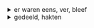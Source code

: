 <details><summary>er waren eens, ver, bleef</summary>once upon a time, far, singular past indicative of blijven - remained <br>
Er waren eens twee zusters, 
die met hun oude vader 
ergens achter 
in het bos woonden, ver van de stad. 
Toen hun vader stierf 
en zij de erfenis moesten delen, 
bleef er 
voor beiden 
een haantje over.

En omdat er toch gedeeld moest worden, 
hakten zij het haantje in tweeen, 
zodat ieder van het een halfhaantje kreeg

<blockquote>
Once upon a time there were two sisters,
the one with their old father
somewhere behind
lived in the woods, far from the city.
When their father died
and they should share the inheritance,
stayed there
for both
a rooster about.

And because it had to be shared,
they cut the rooster in two,
so that each of them got a half rooster

</blockquote>
</details>

<details><summary>gedeeld, hakten</summary> similar like delen which means shared, similar to kakken <br>

En omdat er toch gedeeld moest worden, 
hakten zij het haantje in tweeen, 
zodat ieder van het een halfhaantje kreeg

1. Hij moest zijn slaapkamer met zijn broer delen.
1. We moeten nog wat hout hakken voor we weggaan.

<blockquote>

And because it had to be shared,
they cut the rooster in two,
so that each of them got a half rooster

1. He had to share his bedroom with his brother.
1. We'll have to chop up some more wood before we leave.

</blockquote>
</details>


